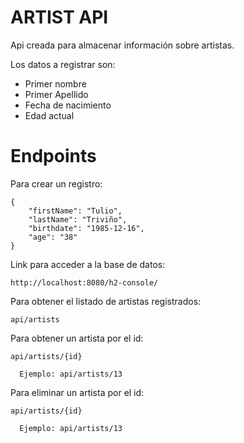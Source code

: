 # ARTIST API

Api creada para almacenar información sobre artistas.

Los datos a registrar son:
- Primer nombre
- Primer Apellido
- Fecha de nacimiento
- Edad actual

# Endpoints
Para crear un registro:

```
{
    "firstName": "Tulio",
    "lastName": "Triviño",
    "birthdate": "1985-12-16",
    "age": "38"
}

```

Link para acceder a la base de datos:
```
http://localhost:8080/h2-console/
```

Para obtener el listado de artistas registrados:
```
api/artists
```

Para obtener un artista por el id:
```
api/artists/{id}

  Ejemplo: api/artists/13
```

Para eliminar un artista por el id:
```
api/artists/{id}

  Ejemplo: api/artists/13
```


